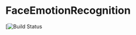 FaceEmotionRecognition
======

[![Build Status](https://grignola.visualstudio.com/_apis/public/build/definitions/fda4e91c-cc09-495e-a2dc-01b37d68598f/3/badge)
